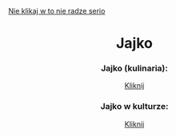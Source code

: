 <html>

<head>
</head>

<body>
<a href="https://www.youtube.com/watch?v=KpBnc9acOZg">Nie klikaj w to nie radze serio</a>
<h1><center>Jajko</center></h1>
<h3><center>Jajko (kulinaria):</center></h3>
<center><a href="https://pl.wikipedia.org/wiki/Jajko_(kulinaria)">Kliknij</a><center>
<h3><center>Jajko w kulturze:</center></h3>
<center><a href="https://pl.wikipedia.org/wiki/Jajko_w_kulturze">Kliknij</a><center>


</body>

</html>
